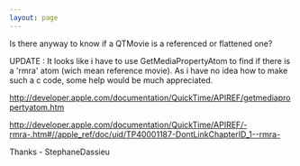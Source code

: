 ```yaml
---
layout: page
---
```




Is there anyway to know if a QTMovie is a referenced or flattened one?

UPDATE : It looks like i have to use GetMediaPropertyAtom to find if there is a 'rmra' atom (wich mean reference movie).
As i have no idea how to make such a c code, some help would be much appreciated.

http://developer.apple.com/documentation/QuickTime/APIREF/getmediapropertyatom.htm

http://developer.apple.com/documentation/QuickTime/APIREF/-rmra-.htm#//apple_ref/doc/uid/TP40001187-DontLinkChapterID_1--rmra-

Thanks - StephaneDassieu
